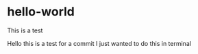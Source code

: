 # hello-world
This is a test 

Hello this is a test for a commit
I just wanted to do this in terminal 
